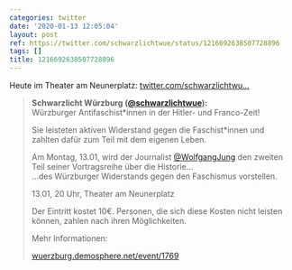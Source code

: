 ```yaml
---
categories: twitter
date: '2020-01-13 12:05:04'
layout: post
ref: https://twitter.com/schwarzlichtwue/status/1216692638507728896
tags: []
title: 1216692638507728896
---
```

Heute im Theater am Neunerplatz: [twitter.com/schwarzlichtwu…](https://twitter.com/schwarzlichtwue/status/1215015099804467200) 
> <b>Schwarzlicht Würzburg ([@schwarzlichtwue](https://twitter.com/schwarzlichtwue)):</b>  
>Würzburger Antifaschist\*innen in der Hitler- und Franco-Zeit!  
>  
>Sie leisteten aktiven Widerstand gegen die Faschist\*innen und zahlten dafür zum Teil mit dem eigenen Leben.  
>  
>  
>  
>Am Montag, 13.01, wird der Journalist [@WolfgangJung](https://twitter.com/WolfgangJung) den zweiten Teil seiner Vortragsreihe über die Historie…   
>…des Würzburger Widerstands gegen den Faschismus vorstellen.  
>  
>  
>  
>13.01, 20 Uhr, Theater am Neunerplatz  
>  
>  
>  
>Der Eintritt kostet 10€. Personen, die sich diese Kosten nicht leisten können, zahlen nach ihren Möglichkeiten.  
>  
>  
>  
>Mehr Informationen:  
>  
>[wuerzburg.demosphere.net/event/1769](https://wuerzburg.demosphere.net/event/1769)   


